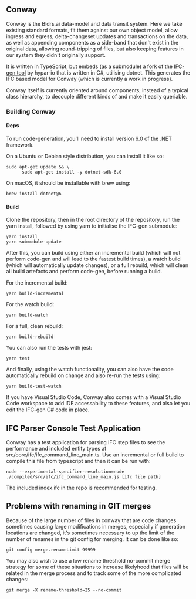 
## Conway
 
Conway is the Bldrs.ai data-model and data transit system. Here we take existing standard formats, fit them against our own object model, allow ingress and egress, delta-changeset updates and transactions on the data, as well as appending components as a side-band that don't exist in the original data, allowing round-tripping of files, but also keeping features in our system they didn't originally support.

 It is written in TypeScript, but embeds (as a submodule) a fork of the [IFC-gen tool](https://github.com/bldrs-ai/IFC-gen) by hypar-io that is written in C#, utilising dotnet. This generates the IFC based model for Conway (which is currently a work in progress).

Conway itself is currently oriented around components, instead of a typical class hierarchy, to decouple different kinds of and make it easily queriable.  

### Building Conway

#### Deps
To run code-generation, you'll need to install version 6.0 of the .NET framework.

On a Ubuntu or Debian style distribution, you can install it like so:

    sudo apt-get update && \
    	  sudo apt-get install -y dotnet-sdk-6.0


On macOS, it should be installable with brew using:

	brew install dotnet@6

#### Build
 
Clone the repository, then in the root directory of the repository, run the yarn install, followed by using yarn to initialise the IFC-gen submodule:

	yarn install
	yarn submodule-update

After this, you can build using either an incremental build (which will not perform code-gen and will lead to the fastest build times), a watch build (which will automatically update changes), or a full rebuild, which will clean all build artefacts and perform code-gen, before running a build.

For the incremental build:

	yarn build-incremental

For the watch build:

	yarn build-watch

For a full, clean rebuild:

	yarn build-rebuild

You can also run the tests with jest:

	yarn test

And finally, using the watch functionality, you can also have the code automatically rebuild on change and also re-run the tests using:


	yarn build-test-watch

If you have Visual Studio Code, Conway also comes with a Visual Studio Code workspace to add IDE accessability to these features, and also let you edit the IFC-gen C# code in place.

## IFC Parser Console Test Application

Conway has a test application for parsing IFC step files to see the performance and included entity types at src/core/ifc/ifc_command_line_main.ts. 
Use an incremental or full build to compile this file from typescript and then it can be run with:

	node --experimental-specifier-resolution=node ./compiled/src/ifc/ifc_command_line_main.js [ifc file path]

The included index.ifc in the repo is recommended for testing.

## Problems with renaming in GIT merges

Because of the large number of files in conway that are code changes sometimes causing large modifications in merges, especially if generation locations are changed, it's sometimes necessary to up the limit of the number of renames in the git config for merging. It can be done like so:

	git config merge.renameLimit 99999

You may also wish to use a low rename threshold no-commit merge strategy for some of these situations to increase likelyhood that files will be related in the merge process and to track some of the more complicated changes:

	git merge -X rename-threshold=25 --no-commit

